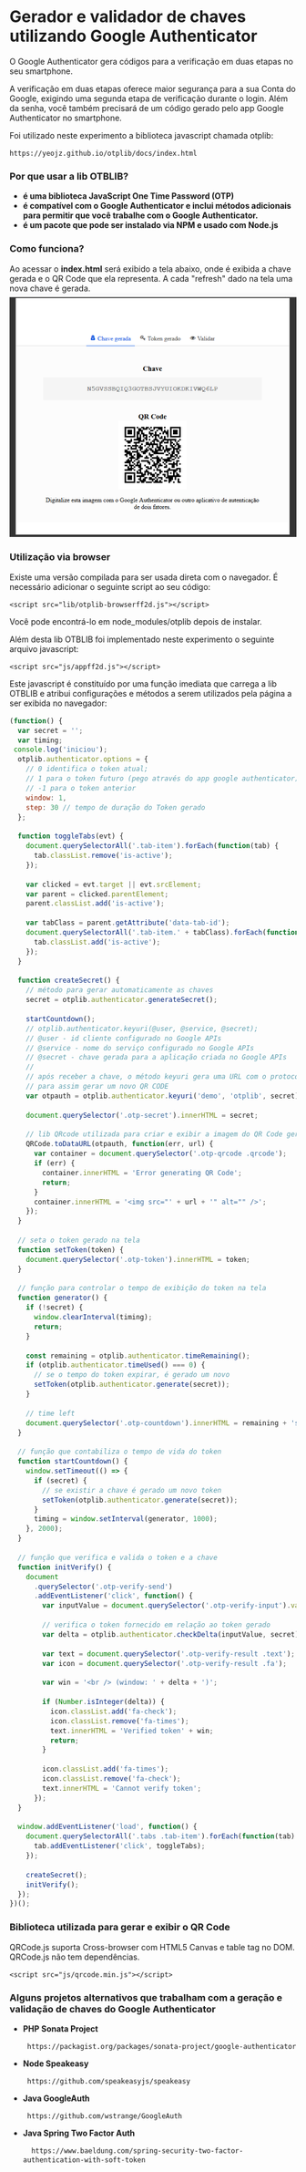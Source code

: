 # Gerador e validador de chaves utilizando Google Authenticator #

O Google Authenticator gera códigos para a verificação em duas etapas no seu smartphone.

A verificação em duas etapas oferece maior segurança para a sua Conta do Google, exigindo uma segunda etapa de verificação durante o login. Além da senha, você também precisará de um código gerado pelo app Google Authenticator no smartphone.

Foi utilizado neste experimento a biblioteca javascript chamada otplib:

    https://yeojz.github.io/otplib/docs/index.html

### Por que usar a lib OTBLIB? ###
 - **é uma biblioteca JavaScript One Time Password (OTP)**
 - **é compatível com o Google Authenticator e inclui métodos adicionais para permitir que você trabalhe com o Google Authenticator.**
 - **é um pacote que pode ser instalado via NPM e usado com Node.js**
 
### Como funciona? ###

Ao acessar o **index.html** será exibido a tela abaixo, onde é exibida a chave gerada e o QR Code que ela representa. A cada "refresh" dado na tela uma nova chave é gerada.
![alt text](https://github.com/daholive/twofactorauthenticator/blob/master/docs/tela1.png)


### Utilização via browser ###

Existe uma versão compilada para ser usada direta com o navegador. É necessário adicionar o seguinte script ao seu código:

    <script src="lib/otplib-browserff2d.js"></script>

Você pode encontrá-lo em node_modules/otplib depois de instalar.

Além desta lib OTBLIB foi implementado neste experimento o seguinte arquivo javascript:

    <script src="js/appff2d.js"></script>
    
Este javascript é constituído por uma função imediata que carrega a lib OTBLIB e atribui configurações e métodos
a serem utilizados pela página a ser exibida no navegador:
    
```javascript
(function() {
  var secret = '';
  var timing;
 console.log('iniciou');
  otplib.authenticator.options = {
    // 0 identifica o token atual;
    // 1 para o token futuro (pego através do app google authenticator);
    // -1 para o token anterior
    window: 1, 
    step: 30 // tempo de duração do Token gerado
  };

  function toggleTabs(evt) {
    document.querySelectorAll('.tab-item').forEach(function(tab) {
      tab.classList.remove('is-active');
    });

    var clicked = evt.target || evt.srcElement;
    var parent = clicked.parentElement;
    parent.classList.add('is-active');

    var tabClass = parent.getAttribute('data-tab-id');
    document.querySelectorAll('.tab-item.' + tabClass).forEach(function(tab) {
      tab.classList.add('is-active');
    });
  }

  function createSecret() {
    // método para gerar automaticamente as chaves
    secret = otplib.authenticator.generateSecret();

    startCountdown();
    // otplib.authenticator.keyuri(@user, @service, @secret);
    // @user - id cliente configurado no Google APIs
    // @service - nome do serviço configurado no Google APIs
    // @secret - chave gerada para a aplicação criada no Google APIs
    //
    // após receber a chave, o método keyuri gera uma URL com o protocolo otpauth
    // para assim gerar um novo QR CODE
    var otpauth = otplib.authenticator.keyuri('demo', 'otplib', secret);

    document.querySelector('.otp-secret').innerHTML = secret;

    // lib QRcode utilizada para criar e exibir a imagem do QR Code gerado
    QRCode.toDataURL(otpauth, function(err, url) {
      var container = document.querySelector('.otp-qrcode .qrcode');
      if (err) {
        container.innerHTML = 'Error generating QR Code';
        return;
      }
      container.innerHTML = '<img src="' + url + '" alt="" />';
    });
  }

  // seta o token gerado na tela
  function setToken(token) {
    document.querySelector('.otp-token').innerHTML = token;
  }

  // função para controlar o tempo de exibição do token na tela
  function generator() {
    if (!secret) {
      window.clearInterval(timing);
      return;
    }

    const remaining = otplib.authenticator.timeRemaining();
    if (otplib.authenticator.timeUsed() === 0) {
      // se o tempo do token expirar, é gerado um novo
      setToken(otplib.authenticator.generate(secret));
    }

    // time left
    document.querySelector('.otp-countdown').innerHTML = remaining + 's';
  }

  // função que contabiliza o tempo de vida do token
  function startCountdown() {
    window.setTimeout(() => {
      if (secret) {
        // se existir a chave é gerado um novo token
        setToken(otplib.authenticator.generate(secret));
      }
      timing = window.setInterval(generator, 1000);
    }, 2000);
  }

  // função que verifica e valida o token e a chave
  function initVerify() {
    document
      .querySelector('.otp-verify-send')
      .addEventListener('click', function() {
        var inputValue = document.querySelector('.otp-verify-input').value;

        // verifica o token fornecido em relação ao token gerado
        var delta = otplib.authenticator.checkDelta(inputValue, secret);

        var text = document.querySelector('.otp-verify-result .text');
        var icon = document.querySelector('.otp-verify-result .fa');

        var win = '<br /> (window: ' + delta + ')';

        if (Number.isInteger(delta)) {
          icon.classList.add('fa-check');
          icon.classList.remove('fa-times');
          text.innerHTML = 'Verified token' + win;
          return;
        }

        icon.classList.add('fa-times');
        icon.classList.remove('fa-check');
        text.innerHTML = 'Cannot verify token';
      });
  }

  window.addEventListener('load', function() {
    document.querySelectorAll('.tabs .tab-item').forEach(function(tab) {
      tab.addEventListener('click', toggleTabs);
    });

    createSecret();
    initVerify();
  });
})();

```


### Biblioteca utilizada para gerar e exibir o QR Code ###

QRCode.js suporta Cross-browser com HTML5 Canvas e table tag no DOM. QRCode.js não tem dependências.

    <script src="js/qrcode.min.js"></script>
    
    
 ### Alguns projetos alternativos que trabalham com a geração e validação de chaves do Google Authenticator ###
 - **PHP Sonata Project**
 
        https://packagist.org/packages/sonata-project/google-authenticator 
        
 - **Node Speakeasy**
 
        https://github.com/speakeasyjs/speakeasy 
        
 - **Java GoogleAuth**
        
        https://github.com/wstrange/GoogleAuth

- **Java Spring Two Factor Auth**

        https://www.baeldung.com/spring-security-two-factor-authentication-with-soft-token
